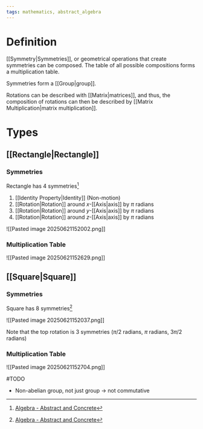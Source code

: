 ```yaml
---
tags: mathematics, abstract_algebra
---
```


# Definition

[[Symmetry|Symmetries]], or geometrical operations that create symmetries can be composed. The table of all possible compositions forms a multiplication table.

Symmetries form a [[Group|group]].

Rotations can be described with [[Matrix|matrices]], and thus, the composition of rotations can then be described by [[Matrix Multiplication|matrix multiplication]].

# Types

## [[Rectangle|Rectangle]]

### Symmetries

Rectangle has $4$ symmetries[^1]

1) [[Identity Property|Identity]] (Non-motion)
2) [[Rotation|Rotation]] around $x$-[[Axis|axis]] by $\pi$ radians
3) [[Rotation|Rotation]] around $y$-[[Axis|axis]] by $\pi$ radians
4) [[Rotation|Rotation]] around $z$-[[Axis|axis]] by $\pi$ radians

![[Pasted image 20250621152002.png]]

### Multiplication Table

![[Pasted image 20250621152629.png]]

## [[Square|Square]]

### Symmetries

Square has $8$ symmetries[^1]

![[Pasted image 20250621152037.png]]

Note that the top rotation is $3$ symmetries ($\pi/2$ radians, $\pi$ radians, $3\pi/2$ radians)

### Multiplication Table

![[Pasted image 20250621152704.png]]

#TODO 
- Non-abelian group, not just group -> not commutative

[^1]: [Algebra - Abstract and Concrete](zotero://open-pdf/library/items/IQ3GJ7PV?page=15)